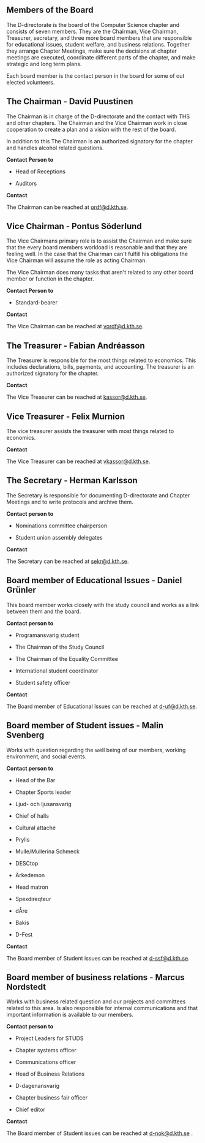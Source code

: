 Members of the Board
--------------

The D-directorate is the board of the Computer Science chapter and consists of seven members.
They are the Chairman, Vice Chairman, Treasurer, secretary, and three more board members that are responsible
for educational issues, student welfare, and business relations. Together they arrange Chapter Meetings, make sure
the decisions at chapter meetings are executed, coordinate different parts of the chapter, and make strategic and long term plans.

Each board member is the contact person in the board for some of out elected volunteers.

## The Chairman - David Puustinen

The Chairman is in charge of the D-directorate and the contact with THS and other chapters.
The Chairman and the Vice Chairman work in close cooperation to create a plan and a vision with the rest of the board.

In addition to this The Chairman is an authorized signatory for the chapter and handles alcohol related questions.

__Contact Person to__

* Head of Receptions

* Auditors

__Contact__

The Chairman can be reached at [ordf@d.kth.se](mailto:ordf@d.kth.se).

## Vice Chairman - Pontus Söderlund
The Vice Chairmans primary role is to assist the Chairman and make sure
that the every board members workload is reasonable and that they are feeling well.
In the case that the Chairman can't fulfill his obligations the Vice Chairman will
assume the role as acting Chairman.

The Vice Chairman does many tasks that aren't related to any other board member or function in the chapter.

__Contact Person to__

* Standard-bearer


__Contact__

The Vice Chairman can be reached at [vordf@d.kth.se](mailto:vordf@d.kth.se).

## The Treasurer - Fabian Andréasson

The Treasurer is responsible for the most things related to economics.
This includes declarations, bills, payments, and accounting. The treasurer
is an authorized signatory for the chapter.

__Contact__

The Vice Treasurer can be reached at [kassor@d.kth.se](mailto:kassor@d.kth.se).

## Vice Treasurer - Felix Murnion
The vice treasurer assists the treasurer with most things related to economics.

__Contact__

The Vice Treasurer can be reached at [vkassor@d.kth.se](mailto:vkassor@d.kth.se).

## The Secretary - Herman Karlsson

The Secretary is responsible for documenting D-directorate and Chapter Meetings
and to write protocols and archive them.

__Contact person to__

* Nominations committee chairperson

* Student union assembly delegates


__Contact__

The Secretary can be reached at [sekr@d.kth.se](mailto:sekr@d.kth.se).
## Board member of Educational Issues - Daniel Grünler

This board member works closely with the study council and works as a
link between them and the board.

__Contact person to__

* Programansvarig student

* The Chairman of the Study Council

* The Chairman of the Equality Committee

* International student coordinator

* Student safety officer

__Contact__

The Board member of Educational Issues can be reached at [d-uf@d.kth.se](mailto:d-uf@d.kth.se).

## Board member of Student issues - Malin Svenberg

Works with question regarding the well being of our members, working environment, and
social events.


__Contact person to__

* Head of the Bar

* Chapter Sports leader

* Ljud- och ljusansvarig

* Chief of halls

* Cultural attaché

* Prylis

* Mulle/Mullerina Schmeck

* DESCtop

* Ärkedemon

* Head matron

* Spexdireqteur

* dÅre

* Bakis

* D-Fest


__Contact__

The Board member of Student issues can be reached at [d-ssf@d.kth.se](mailto:d-ssf@d.kth.se).

## Board member of business relations - Marcus Nordstedt

Works with business related question and our projects and committees related to this area.
Is also responsible for internal communications and that important information is available to our members.


__Contact person to__

* Project Leaders for STUDS

* Chapter systems officer

* Communications officer

* Head of Business Relations

* D-dagenansvarig

* Chapter business fair officer

* Chief editor

__Contact__

The Board member of Student issues can be reached at [d-nok@d.kth.se](mailto:d-nok@d.kth.se)
.